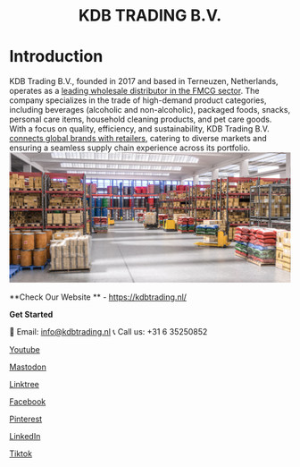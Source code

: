 <h1 align="center">KDB TRADING B.V.</h1>

# Introduction
KDB Trading B.V., founded in 2017 and based in Terneuzen, Netherlands, operates as a [leading wholesale distributor in the FMCG sector](https://kdbtrading.nl/en/). The company specializes in the trade of high-demand product categories, including beverages (alcoholic and non-alcoholic), packaged foods, snacks, personal care items, household cleaning products, and pet care goods. With a focus on quality, efficiency, and sustainability, KDB Trading B.V. [connects global brands with retailers](https://kdbtrading.nl/en/), catering to diverse markets and ensuring a seamless supply chain experience across its portfolio.
![KDB TRADING B.V.](https://github.com/kdbtrading/kdb/blob/main/fmcg_2.jpg)



**Check Our Website ** - https://kdbtrading.nl/ 


**Get Started**

📧 Email: [info@kdbtrading.nl](mailto:info@kdbtrading.nl)
📞 Call us: +31 6 35250852

[Youtube](https://www.youtube.com/@kdbtrading)

[Mastodon](https://mstdn.business/@kdbtrading)

[Linktree](https://linktr.ee/kdbtrading)

[Facebook](https://www.facebook.com/kdbtradingHQ)

[Pinterest](https://nl.pinterest.com/kdbtrading/)

[LinkedIn](https://Linkedin.com)

[Tiktok](https://www.tiktok.com/@kdbtrading)

